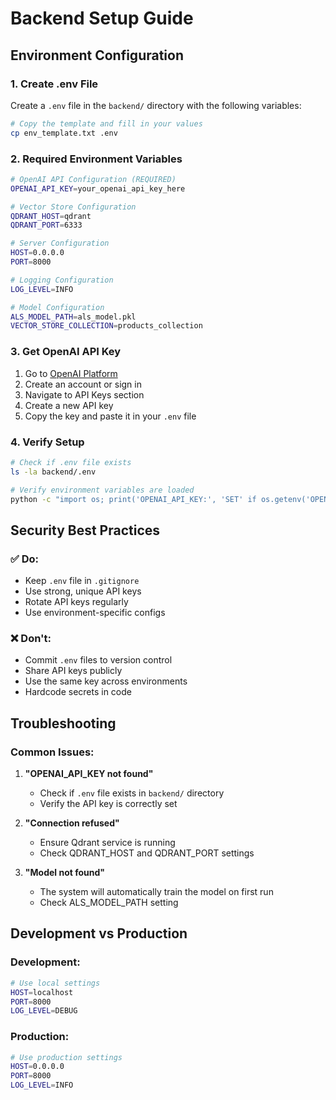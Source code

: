 # Backend Setup Guide

## Environment Configuration

### 1. Create .env File

Create a `.env` file in the `backend/` directory with the following variables:

```bash
# Copy the template and fill in your values
cp env_template.txt .env
```

### 2. Required Environment Variables

```bash
# OpenAI API Configuration (REQUIRED)
OPENAI_API_KEY=your_openai_api_key_here

# Vector Store Configuration
QDRANT_HOST=qdrant
QDRANT_PORT=6333

# Server Configuration
HOST=0.0.0.0
PORT=8000

# Logging Configuration
LOG_LEVEL=INFO

# Model Configuration
ALS_MODEL_PATH=als_model.pkl
VECTOR_STORE_COLLECTION=products_collection
```

### 3. Get OpenAI API Key

1. Go to [OpenAI Platform](https://platform.openai.com/)
2. Create an account or sign in
3. Navigate to API Keys section
4. Create a new API key
5. Copy the key and paste it in your `.env` file

### 4. Verify Setup

```bash
# Check if .env file exists
ls -la backend/.env

# Verify environment variables are loaded
python -c "import os; print('OPENAI_API_KEY:', 'SET' if os.getenv('OPENAI_API_KEY') else 'NOT SET')"
```

## Security Best Practices

### ✅ Do:
- Keep `.env` file in `.gitignore`
- Use strong, unique API keys
- Rotate API keys regularly
- Use environment-specific configs

### ❌ Don't:
- Commit `.env` files to version control
- Share API keys publicly
- Use the same key across environments
- Hardcode secrets in code

## Troubleshooting

### Common Issues:

1. **"OPENAI_API_KEY not found"**
   - Check if `.env` file exists in `backend/` directory
   - Verify the API key is correctly set

2. **"Connection refused"**
   - Ensure Qdrant service is running
   - Check QDRANT_HOST and QDRANT_PORT settings

3. **"Model not found"**
   - The system will automatically train the model on first run
   - Check ALS_MODEL_PATH setting

## Development vs Production

### Development:
```bash
# Use local settings
HOST=localhost
PORT=8000
LOG_LEVEL=DEBUG
```

### Production:
```bash
# Use production settings
HOST=0.0.0.0
PORT=8000
LOG_LEVEL=INFO
``` 
